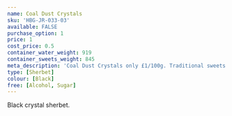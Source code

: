 ```yaml
---
name: Coal Dust Crystals
sku: 'HBG-JR-033-03'
available: FALSE
purchase_option: 1
price: 1
cost_price: 0.5
container_water_weight: 919
container_sweets_weight: 845
meta_description: 'Coal Dust Crystals only £1/100g. Traditional sweets and more at Humbugs Confectionery Store. Specialists in satisfying your sweet tooth!'
type: [Sherbet]
colour: [Black]
free: [Alcohol, Sugar]
---
```

Black crystal sherbet.